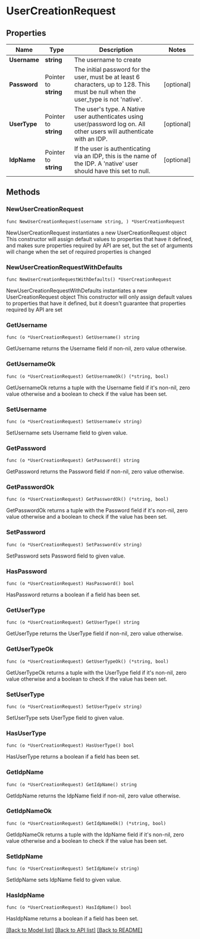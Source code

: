 # UserCreationRequest

## Properties

Name | Type | Description | Notes
------------ | ------------- | ------------- | -------------
**Username** | **string** | The username to create | 
**Password** | Pointer to **string** | The initial password for the user, must be at least 6 characters, up to 128. This must be null when the user_type is not &#39;native&#39;. | [optional] 
**UserType** | Pointer to **string** | The user&#39;s type. A Native user authenticates using user/password log on. All other users will authenticate with an IDP. | [optional] 
**IdpName** | Pointer to **string** | If the user is authenticating via an IDP, this is the name of the IDP. A &#39;native&#39; user should have this set to null. | [optional] 

## Methods

### NewUserCreationRequest

`func NewUserCreationRequest(username string, ) *UserCreationRequest`

NewUserCreationRequest instantiates a new UserCreationRequest object
This constructor will assign default values to properties that have it defined,
and makes sure properties required by API are set, but the set of arguments
will change when the set of required properties is changed

### NewUserCreationRequestWithDefaults

`func NewUserCreationRequestWithDefaults() *UserCreationRequest`

NewUserCreationRequestWithDefaults instantiates a new UserCreationRequest object
This constructor will only assign default values to properties that have it defined,
but it doesn't guarantee that properties required by API are set

### GetUsername

`func (o *UserCreationRequest) GetUsername() string`

GetUsername returns the Username field if non-nil, zero value otherwise.

### GetUsernameOk

`func (o *UserCreationRequest) GetUsernameOk() (*string, bool)`

GetUsernameOk returns a tuple with the Username field if it's non-nil, zero value otherwise
and a boolean to check if the value has been set.

### SetUsername

`func (o *UserCreationRequest) SetUsername(v string)`

SetUsername sets Username field to given value.


### GetPassword

`func (o *UserCreationRequest) GetPassword() string`

GetPassword returns the Password field if non-nil, zero value otherwise.

### GetPasswordOk

`func (o *UserCreationRequest) GetPasswordOk() (*string, bool)`

GetPasswordOk returns a tuple with the Password field if it's non-nil, zero value otherwise
and a boolean to check if the value has been set.

### SetPassword

`func (o *UserCreationRequest) SetPassword(v string)`

SetPassword sets Password field to given value.

### HasPassword

`func (o *UserCreationRequest) HasPassword() bool`

HasPassword returns a boolean if a field has been set.

### GetUserType

`func (o *UserCreationRequest) GetUserType() string`

GetUserType returns the UserType field if non-nil, zero value otherwise.

### GetUserTypeOk

`func (o *UserCreationRequest) GetUserTypeOk() (*string, bool)`

GetUserTypeOk returns a tuple with the UserType field if it's non-nil, zero value otherwise
and a boolean to check if the value has been set.

### SetUserType

`func (o *UserCreationRequest) SetUserType(v string)`

SetUserType sets UserType field to given value.

### HasUserType

`func (o *UserCreationRequest) HasUserType() bool`

HasUserType returns a boolean if a field has been set.

### GetIdpName

`func (o *UserCreationRequest) GetIdpName() string`

GetIdpName returns the IdpName field if non-nil, zero value otherwise.

### GetIdpNameOk

`func (o *UserCreationRequest) GetIdpNameOk() (*string, bool)`

GetIdpNameOk returns a tuple with the IdpName field if it's non-nil, zero value otherwise
and a boolean to check if the value has been set.

### SetIdpName

`func (o *UserCreationRequest) SetIdpName(v string)`

SetIdpName sets IdpName field to given value.

### HasIdpName

`func (o *UserCreationRequest) HasIdpName() bool`

HasIdpName returns a boolean if a field has been set.


[[Back to Model list]](../README.md#documentation-for-models) [[Back to API list]](../README.md#documentation-for-api-endpoints) [[Back to README]](../README.md)


